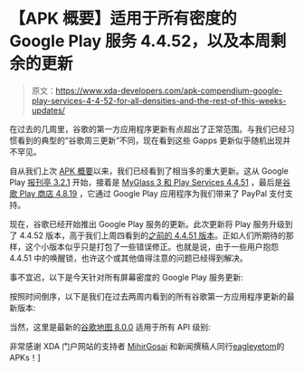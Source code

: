 # 【APK 概要】适用于所有密度的 Google Play 服务 4.4.52，以及本周剩余的更新

> 原文：<https://www.xda-developers.com/apk-compendium-google-play-services-4-4-52-for-all-densities-and-the-rest-of-this-weeks-updates/>

在过去的几周里，谷歌的第一方应用程序更新有点超出了正常范围。与我们已经习惯看到的典型的“谷歌周三更新”不同，现在看到这些 Gapps 更新似乎随机出现并不罕见。

自从我们上次 [APK 概要](http://www.xda-developers.com/android/apk-compendium-more-google-updates-docs-again-hangouts-and-play-services-for-all-device-resolutions/ "[APK Compendium] More Google Updates: Docs Again, Hangouts, and Play Services for All Device Resolutions")以来，我们已经看到了相当多的重大更新。这从 Google Play [报刊亭 3.2.1](http://www.xda-developers.com/android/apk-google-play-newsstand-receives-incremental-update-to-3-2-1/) 开始，接着是 [MyGlass 3 和 Play Services 4.4.51](http://www.xda-developers.com/android/apk-google-updates-myglass-3-0-0-and-play-services-4-4-51/) ，最后是[谷歌 Play 商店 4.8.19](http://www.xda-developers.com/android/apk-google-play-store-4-8-19-brings-paypal-payment-support/) ，它通过 Google Play 应用程序为我们带来了 PayPal 支付支持。

现在，谷歌已经开始推出 Google Play 服务的更新。此次更新将 Play 服务升级到了 4.4.52 版本，高于我们上周四看到的[之前的 4.4.51 版本](http://www.xda-developers.com/android/apk-google-updates-myglass-3-0-0-and-play-services-4-4-51/)。正如人们所期待的那样，这个小版本似乎只是打包了一些错误修正。也就是说，由于一些用户抱怨 4.4.51 中的唤醒锁，也许这个或其他值得注意的问题已经得到解决。

事不宜迟，以下是今天针对所有屏幕密度的 Google Play 服务更新:

按照时间倒序，以下是我们在过去两周内看到的所有谷歌第一方应用程序更新的最新版本:

当然，这里是最新的[谷歌地图 8.0.0](http://www.xda-developers.com/android/apk-google-maps-8-brings-lane-guidance-offline-maps-management-location-filters-uber-support-and-improved-public-transit/) 适用于所有 API 级别:

非常感谢 XDA 门户网站的支持者 [MihirGosai](http://forum.xda-developers.com/member.php?u=5455988) 和新闻撰稿人同行[eagleyetom](http://forum.xda-developers.com/member.php?u=3544509)的 APKs！]